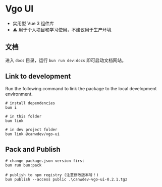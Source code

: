 # Vgo UI

- 实用型 Vue 3 组件库
- ⚠️ 用于个人项目和学习使用，不建议用于生产环境

## 文档

进入 `docs` 目录，运行 `bun run dev:docs` 即可启动文档网站。

## Link to development

Run the following command to link the package to the local development environment.

```shell
# install dependencies
bun i

# in this folder
bun link

# in dev project folder
bun link @canwdev/vgo-ui
```

## Pack and Publish

```shell
# change package.json version first
bun run bun:pack

# publish to npm registry (注意修改版本号！)
bun publish --access public .\canwdev-vgo-ui-0.2.1.tgz
```
